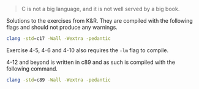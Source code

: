 >C is not a big language, and it is not well served by a big book.

Solutions to the exercises from K&R. They are compiled with the following flags and should not produce any warnings.
```sh
clang -std=c17 -Wall -Wextra -pedantic
```

Exercise 4-5, 4-6 and 4-10 also requires the `-lm` flag to compile.

4-12 and beyond is written in c89 and as such is compiled with the following command.
```sh
clang -std=c89 -Wall -Wextra -pedantic
```
